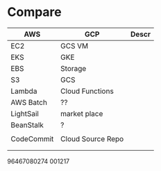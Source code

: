 # Compare



| AWS | GCP | Descr |
| -- | -- | -- | 
| EC2 | GCS VM  | | 
| EKS | GKE  | | 
| EBS | Storage | | 
| S3 | GCS | | 
| Lambda | Cloud Functions | | 
| AWS Batch | ??  | | 
| LightSail | market place  | | 
| BeanStalk | ?  | | 
|  |  | | 
| CodeCommit | Cloud Source Repo  | | 
|  |  | | 
|  |  | | 

 96467080274
 001217
 
